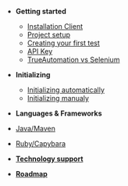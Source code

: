 * **Getting started**
  * [Installation Client](/getting-started/instaliation-client.md)
  * [Project setup](/getting-started/project-setup.md)
  * [Creating your first test](/getting-started/creating-your-first-test.md)
  * [API Key](/getting-started/api-key.md)
  * [TrueAutomation vs Selenium](/getting-started/trueautomation-vs-selenium.md)


* **Initializing**
  * [Initializing automatically](/initializing/initializing-automatically.md)
  * [Initializing manualy](/initializing/initializing-manually.md)


*  **Languages & Frameworks**
 * [Java/Maven](/languages-frameworks/java-maven.md)
 * [Ruby/Capybara](/languages-frameworks/ruby-capybara.md)


* [**Technology support**](/support/technology-support.md)
* [**Roadmap**](/support/roadmap.md)
